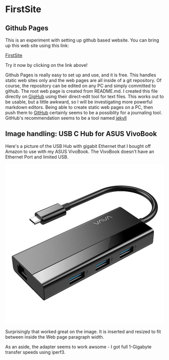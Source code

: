 # FirstSite

## Github Pages
This is an experiment with setting up github based website.  You can bring up this web site using this link:

[FirstSite](https://davidhsmith.github.io/FirstSite)

Try it now by clicking on the link above!

Github Pages is really easy to set up and use, and it is free.  This handles static web sites only and the web pages are all inside of a git repository.  Of course, the repository can be edited on any PC and simply committed to github.  The root web page is created from README.md.  I created this file directly on [GigHub](https://GitHub.com) using their direct-edit tool for text files.  This works out to be usable, but a little awkward, so I will be investigating more powerful markdown editors.  Being able to create static web pages on a PC, then push them to [GitHub]() certainly seems to be a possiblity for a journaling tool.  GitHub's recommendation seems to be a tool named [jekyll](https://jekyllrb.com)


## Image handling: USB C Hub for ASUS VivoBook
Here's a picture of the USB Hub with gigabit Ethernet that I bought off Amazon to use with my ASUS VivoBook.  The VivoBook doesn't have an Ethernet Port and limited USB.

![](51V7EBCMMUL._SL1000_.jpg)

Surprisingly that worked great on the image.  It is inserted and resized to fit between inside the Web page paragraph width.

As an aside, the adapter seems to work awsome - I got full 1-Gigabyte transfer speeds using iperf3.


